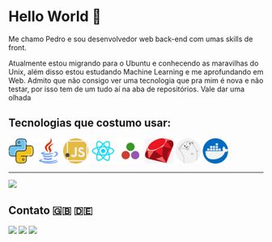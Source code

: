 # Hello World 👋

Me chamo Pedro e sou desenvolvedor web back-end com umas skills de front.

Atualmente estou migrando para o Ubuntu e conhecendo as maravilhas do Unix, além disso estou estudando Machine Learning e me aprofundando em Web. Admito que não consigo ver uma tecnologia que pra mim é nova e não testar, por isso tem de um tudo aí na aba de repositórios. Vale dar uma olhada

## Tecnologias que costumo usar:
<div>
  <img height="50em" src="https://github.com/SantosPereira/SantosPereira/blob/main/media/icons/python.png"/>
  <img height="50em" src="https://github.com/SantosPereira/SantosPereira/blob/main/media/icons/java.png"/>
  <img height="50em" src="https://github.com/SantosPereira/SantosPereira/blob/main/media/icons/javascript.png"/>
  <img height="50em" src="https://github.com/SantosPereira/SantosPereira/blob/main/media/icons/react.png"/>
  <img height="50em" src="https://github.com/SantosPereira/SantosPereira/blob/main/media/icons/julia.jpg"/>
  <img height="50em" src="https://github.com/SantosPereira/SantosPereira/blob/main/media/icons/ruby.jpg"/>
  <!-- <img height="50em" src="https://github.com/SantosPereira/SantosPereira/blob/main/media/icons/brands.png"/> -->
  <!-- <img height="50em" src="https://github.com/SantosPereira/SantosPereira/blob/main/media/icons/nodejs.png"/> -->
  <img height="50em" src="https://github.com/SantosPereira/SantosPereira/blob/main/media/icons/go-lang.png"/>
  <img height="50em" src="https://github.com/SantosPereira/SantosPereira/blob/main/media/icons/docker.png"/>
    
</div>

---

![](https://github-readme-stats.vercel.app/api/wakatime?username=santospereira&api_domain=wakapi.dev&bg_color=fffff&title_color=2F855A&icon_color=2F855A&text_color=aaaaa&custom_title=Tempo%20codificando%20durante%20essa%20semana&layout=compact)

## Contato   :gb: :de:

<div> 
  <a href="https://www.linkedin.com/in/santos-pereira" target="_blank"><img src="https://img.shields.io/badge/-LinkedIn-%230077B5?style=for-the-badge&logo=linkedin&logoColor=white" target="_blank"></a> 
  <a href="https://www.instagram.com/pedro.hsp0/" target="_blank"><img src="https://img.shields.io/badge/-Instagram-%23E4405F?style=for-the-badge&logo=instagram&logoColor=white" target="_blank"></a>
  <a href = "mailto://pedrohenriquelemam@gmail.com"><img src="https://img.shields.io/badge/-Gmail-%23333?style=for-the-badge&logo=gmail&logoColor=white" target="_blank"></a>
</div>
